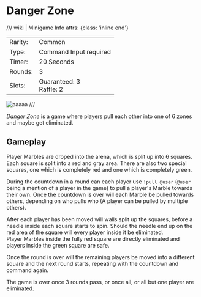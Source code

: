# Danger Zone

/// wiki | Minigame Info
    attrs: {class: 'inline end'}

|         |                            |
|---------|----------------------------|
| Rarity: | Common                     |
| Type:   | Command Input required     |
| Timer:  | 20 Seconds                 |
| Rounds: | 3                          |
| Slots:  | Guaranteed: 3<br>Raffle: 2 |

![aaaaa](../assets/images/minigames/danger-zone.jpg)
///

*Danger Zone* is a game where players pull each other into one of 6 zones and maybe get eliminated.

## Gameplay

Player Marbles are droped into the arena, which is split up into 6 squares.  
Each square is split into a red and gray area. There are also two special squares, one which is completely red and one which is completely green.

During the countdown in a round can each player use `!pull @user` (`@user` being a mention of a player in the game) to pull a player's Marble towards their own. Once the countdown is over will each Marble be pulled towards others, depending on who pulls who (A player can be pulled by multiple others).

After each player has been moved will walls split up the squares, before a needle inside each square starts to spin. Should the needle end up on the red area of the square will every player inside it be eliminated.  
Player Marbles inside the fully red square are directly eliminated and players inside the green square are safe.

Once the round is over will the remaining players be moved into a different square and the next round starts, repeating with the countdown and command again.

The game is over once 3 rounds pass, or once all, or all but one player are eliminated.